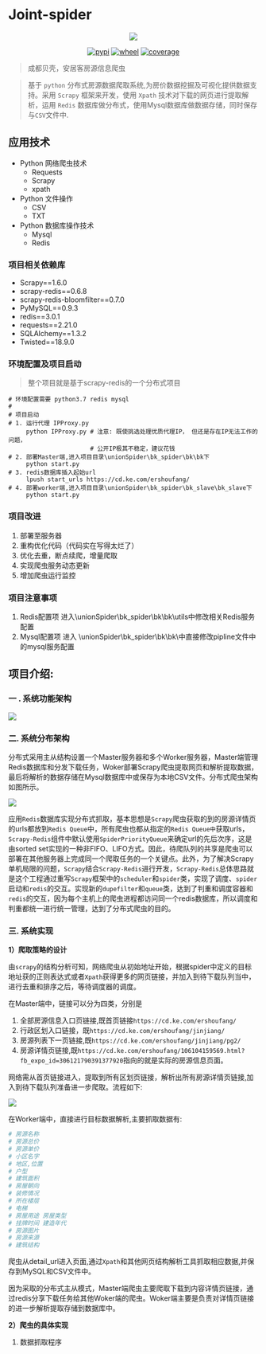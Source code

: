 # Joint-spider


<p align="center"><img src="https://scrapy.org/img/scrapylogo.png"></p>

<p align="center">
<a href="https://pypi.python.org/pypi/Scrapy"><img src="https://img.shields.io/pypi/v/Scrapy.svg" alt="pypi"></a>
<a href="https://pypi.python.org/pypi/Scrapy"><img src="https://img.shields.io/badge/wheel-yes-brightgreen.svg" alt="wheel"></a>
<a href="https://codecov.io/github/scrapy/scrapy?branch=master"><img src="https://img.shields.io/codecov/c/github/scrapy/scrapy/master.svg" alt="coverage"></a>
</p>



> 成都贝壳，安居客房源信息爬虫

> 基于 `python` 分布式房源数据爬取系统,为房价数据挖掘及可视化提供数据支持。采用 `Scrapy` 框架来开发，使用 `Xpath` 技术对下载的网页进行提取解析，运用 `Redis` 数据库做分布式，使用Mysql数据库做数据存储，同时保存与`CSV`文件中.

## 应用技术

- Python 网络爬虫技术
  - Requests
  - Scrapy
  - xpath
- Python 文件操作
  - CSV 
  - TXT
- Python 数据库操作技术
  - Mysql
  - Redis

### 项目相关依赖库

- Scrapy==1.6.0
- scrapy-redis==0.6.8
- scrapy-redis-bloomfilter==0.7.0
- PyMySQL==0.9.3
- redis==3.0.1
- requests==2.21.0
- SQLAlchemy==1.3.2
- Twisted==18.9.0



### 环境配置及项目启动

> 整个项目就是基于scrapy-redis的一个分布式项目

```shell
# 环境配置需要 python3.7 redis mysql
# 
# 项目启动
# 1. 运行代理 IPProxy.py
 	 python IPProxy.py # 注意: 既使挑选处理优质代理IP， 但还是存在IP无法工作的问题，
 	 				   # 公开IP极其不稳定，建议花钱
# 2. 部署Master端,进入项目目录\unionSpider\bk_spider\bk\bk下
	 python start.py
# 3. redis数据库插入起始url
	 lpush start_urls https://cd.ke.com/ershoufang/
# 4. 部署worker端,进入项目目录\unionSpider\bk_spider\bk_slave\bk_slave下
	 python start.py
```

### 项目改进

1. 部署至服务器
2. 重构优化代码（代码实在写得太烂了）
3. 优化去重，断点续爬，增量爬取
4. 实现爬虫服务动态更新
5. 增加爬虫运行监控

### 项目注意事项

1.  Redis配置项 进入\unionSpider\bk_spider\bk\bk\utils中修改相关Redis服务配置
2. Mysql配置项 进入 \unionSpider\bk_spider\bk\bk\中直接修改pipline文件中的mysql服务配置



## 项目介绍:



### 一 .  系统功能架构

![](imgs/功能架构.png)

### 二. 系统分布架构

分布式采用主从结构设置一个Master服务器和多个Worker服务器，Master端管理Redis数据库和分发下载任务，Woker部署Scrapy爬虫提取网页和解析提取数据，最后将解析的数据存储在Mysql数据库中或保存为本地CSV文件。分布式爬虫架构如图所示。

![](imgs/分布式.png)

​	应用`Redis`数据库实现分布式抓取，基本思想是`Scrapy`爬虫获取的到的房源详情页的urls都放到`Redis Queue`中，所有爬虫也都从指定的`Redis Queue中`获取urls，`Scrapy-Redis`组件中默认使用`SpiderPriorityQueue`来确定url的先后次序，这是由sorted set实现的一种非FIFO、LIFO方式。因此，待爬队列的共享是爬虫可以部署在其他服务器上完成同一个爬取任务的一个关键点。此外，为了解决Scrapy单机局限的问题，`Scrapy`结合`Scrapy-Redis`进行开发，`Scrapy-Redis`总体思路就是这个工程通过重写`Scrapy`框架中的`scheduler`和`spider`类，实现了调度、`spider`启动和`redis`的交互。实现新的`dupefilter`和`queue`类，达到了判重和调度容器和`redis`的交互，因为每个主机上的爬虫进程都访问同一个redis数据库，所以调度和判重都统一进行统一管理，达到了分布式爬虫的目的。



### 三. 系统实现

**1）爬取策略的设计**

由`scrapy`的结构分析可知，网络爬虫从初始地址开始，根据spider中定义的目标地址获的正则表达式或者`Xpath`获得更多的网页链接，并加入到待下载队列当中，进行去重和排序之后，等待调度器的调度。

在Master端中，链接可以分为四类，分别是

1. 全部房源信息入口页链接,既首页链接`https://cd.ke.com/ershoufang/`
2. 行政区划入口链接，既`https://cd.ke.com/ershoufang/jinjiang/`
3. 房源列表下一页链接,既`https://cd.ke.com/ershoufang/jinjiang/pg2/`
4. 房源详情页链接,既`https://cd.ke.com/ershoufang/106104159569.html?fb_expo_id=306121790391377920`指向的就是实际的房源信息页面。

网络需从首页链接进入，提取到所有区划页链接，解析出所有房源详情页链接,加入到待下载队列准备进一步爬取。流程如下:



![](imgs/爬取策略.png)

在Worker端中，直接进行目标数据解析,主要抓取数据有:

```python
# 房源名称
# 房源总价
# 房源单价
# 小区名字
# 地区,位置
# 户型
# 建筑面积
# 房屋朝向
# 装修情况
# 所在楼层
# 电梯
# 房屋用途 房屋类型
# 挂牌时间 建造年代
# 房源图片
# 房源来源
# 建筑结构
```

爬虫从detail_url进入页面,通过`Xpath`和其他网页结构解析工具抓取相应数据,并保存到MySQL和CSV文件中。



因为采取的分布式主从模式，Master端爬虫主要爬取下载到内容详情页链接，通过redis分享下载任务给其他Woker端的爬虫。Woker端主要是负责对详情页链接的进一步解析提取存储到数据库中。

**2）爬虫的具体实现**

1. 数据抓取程序

